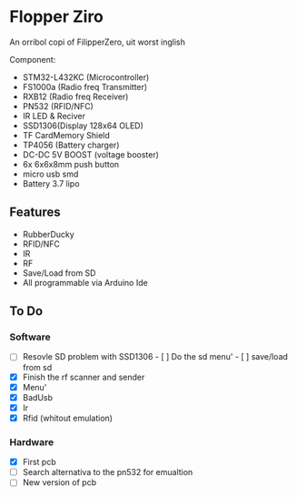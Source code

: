 
# Flopper Ziro

An orribol copi of FilipperZero, uit worst inglish

Component:
- STM32-L432KC (Microcontroller) 
- FS1000a (Radio freq Transmitter) 
- RXB12 (Radio freq Receiver) 
- PN532 (RFID/NFC) 
- IR LED & Reciver 
- SSD1306(Display 128x64 OLED) 
- TF CardMemory Shield 
- TP4056 (Battery charger) 
- DC-DC 5V BOOST (voltage booster) 
- 6x 6x6x8mm push button 
- micro usb smd 
- Battery 3.7 lipo


## Features

- RubberDucky
- RFID/NFC
- IR
- RF
- Save/Load from SD
- All programmable via Arduino Ide

## To Do
### Software
- [ ]    Resovle SD problem with SSD1306
    - [ ]    Do the sd menu'
    - [ ]    save/load from sd
- [X]    Finish the rf scanner and sender
- [X]   Menu'
- [X]   BadUsb
- [X]   Ir
- [X]   Rfid (whitout emulation)

### Hardware
- [X]   First pcb
- [ ]   Search alternativa to the pn532 for emualtion
- [ ]   New version of pcb
